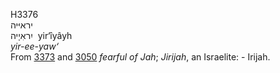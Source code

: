 <body>
  <p>H3376<br>  יראיּיה  <br> יִראִיָיה  ‎  yir‘ı̂yâyh  <br><i>yir-ee-yaw‘ </i><br>From <a href="h3373.htm">3373</a> and <a href="h3050.htm">3050</a>  <i>fearful</i> <i>of</i> <i>Jah</i>; <i>Jirijah</i>, an Israelite: - Irijah.<br></p>
 </body>